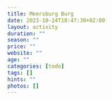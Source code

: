 ```yaml
---
title: Meersburg Burg
date: 2023-10-24T18:47:30+02:00
layout: activity
duration: ""
season: ""
price: ""
website: ""
age: ""
categories: [todo]
tags: []
hints: ""
photos: []
---
```

